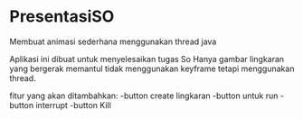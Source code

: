 # PresentasiSO
Membuat animasi sederhana menggunakan thread java

Aplikasi ini dibuat untuk menyelesaikan tugas So 
Hanya gambar lingkaran yang bergerak memantul 
tidak menggunakan keyframe tetapi menggunakan thread.

fitur yang akan ditambahkan:
-button create lingkaran
-button untuk run
-button interrupt
-button Kill
